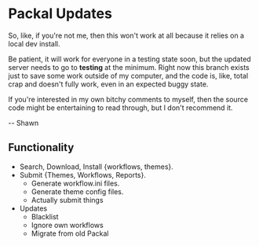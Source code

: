 Packal Updates
====================

So, like, if you're not me, then this won't work at all because it relies on a local dev install.

Be patient, it will work for everyone in a testing state soon, but the updated server needs to go to __testing__ at the minimum. Right now this branch exists just to save some work outside of my computer, and the code is, like, total crap and doesn't fully work, even in an expected buggy state.

If you're interested in my own bitchy comments to myself, then the source code might be entertaining to read through, but I don't recommend it.

-- Shawn

## Functionality

* Search, Download, Install {workflows, themes}.
* Submit {Themes, Workflows, Reports}.
  * Generate workflow.ini files.
  * Generate theme config files.
  * Actually submit things
* Updates
  * Blacklist
  * Ignore own workflows
  * Migrate from old Packal